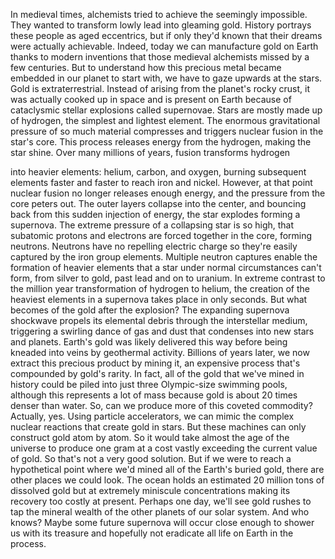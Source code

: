 
In medieval times,
alchemists tried to achieve 
the seemingly impossible.
They wanted to transform lowly lead
into gleaming gold.
History portrays these people
as aged eccentrics,
but if only they&#39;d known that their
dreams were actually achievable.
Indeed, today we can 
manufacture gold on Earth
thanks to modern inventions
that those medieval alchemists
missed by a few centuries.
But to understand how this precious metal
became embedded 
in our planet to start with,
we have to gaze upwards at the stars.
Gold is extraterrestrial.
Instead of arising 
from the planet&#39;s rocky crust,
it was actually cooked up in space
and is present on Earth 
because of cataclysmic stellar explosions
called supernovae.
Stars are mostly made up of hydrogen,
the simplest and lightest element.
The enormous gravitational pressure
of so much material
compresses and triggers nuclear fusion
in the star&#39;s core.
This process releases energy
from the hydrogen,
making the star shine.
Over many millions of years,
fusion transforms hydrogen 

into heavier elements:
helium, carbon, and oxygen,
burning subsequent elements faster
and faster to reach iron and nickel.
However, at that point nuclear fusion
no longer releases enough energy,
and the pressure from the core peters out.
The outer layers collapse into the center,
and bouncing back from this sudden
injection of energy,
the star explodes forming a supernova.
The extreme pressure
of a collapsing star is so high,
that subatomic protons and electrons
are forced together in the core,
forming neutrons.
Neutrons have no repelling electric charge
so they&#39;re easily captured 
by the iron group elements.
Multiple neutron captures enable
the formation of heavier elements
that a star under 
normal circumstances can&#39;t form,
from silver to gold,
past lead and on to uranium.
In extreme contrast to the million year
transformation of hydrogen to helium,
the creation of the heaviest 
elements in a supernova
takes place in only seconds.
But what becomes of the gold
after the explosion?
The expanding supernova shockwave
propels its elemental debris
through the interstellar medium,
triggering a swirling dance 
of gas and dust
that condenses into new stars and planets.
Earth&#39;s gold was likely delivered this way
before being kneaded into veins
by geothermal activity.
Billions of years later, we now extract
this precious product by mining it,
an expensive process that&#39;s compounded
by gold&#39;s rarity.
In fact, all of the gold 
that we&#39;ve mined in history
could be piled into 
just three Olympic-size swimming pools,
although this represents a lot of mass
because gold is about 20 times 
denser than water.
So, can we produce more 
of this coveted commodity?
Actually, yes.
Using particle accelerators, we can mimic
the complex nuclear reactions
that create gold in stars.
But these machines can only construct gold
atom by atom.
So it would take almost the age 
of the universe to produce one gram
at a cost vastly exceeding 
the current value of gold.
So that&#39;s not a very good solution.
But if we were to reach 
a hypothetical point
where we&#39;d mined 
all of the Earth&#39;s buried gold,
there are other places we could look.
The ocean holds an estimated 
20 million tons of dissolved gold
but at extremely miniscule concentrations
making its recovery too costly at present.
Perhaps one day, we&#39;ll see gold rushes
to tap the mineral wealth
of the other planets of our solar system.
And who knows?
Maybe some future supernova 
will occur close enough
to shower us with its treasure
and hopefully not eradicate 
all life on Earth in the process.

